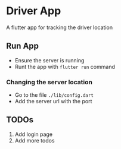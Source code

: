 # Driver App

A flutter app for tracking the driver location

## Run App
 - Ensure the server is running
 - Runt the app  with  `flutter run` command

### Changing the server location
 - Go to the file `./lib/config.dart`
 - Add the server url with the port

## TODOs
 1. Add login page
 2. Add more todos